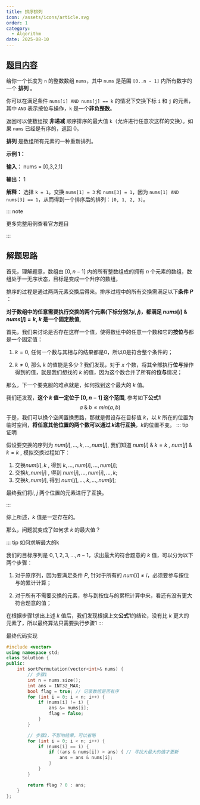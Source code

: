 ```yaml
---
title: 排序排列
icon: /assets/icons/article.svg
order: 1
category:
  - Algorithm
date: 2025-08-10
---
```



## [题目内容](https://leetcode.cn/problems/maximum-k-to-sort-a-permutation/description/)
给你一个长度为 `n` 的整数数组 `nums`，其中 `nums` 是范围 `[0..n - 1]` 内所有数字的一个 **排列** 。

你可以在满足条件 `nums[i] AND nums[j] == k` 的情况下交换下标 `i` 和 `j` 的元素，其中 `AND` 表示按位与操作，`k` 是一个**非负整数**。

返回可以使数组按 **非递减** 顺序排序的最大值 `k`（允许进行任意次这样的交换）。如果 `nums` 已经是有序的，返回 0。

**排列** 是数组所有元素的一种重新排列。

**示例 1：**

**输入：** nums = [0,3,2,1]

**输出：** 1

**解释：** 选择 `k = 1`。交换 `nums[1] = 3` 和 `nums[3] = 1`，因为 `nums[1] AND nums[3] == 1`，从而得到一个排序后的排列：`[0, 1, 2, 3]`。

::: note

更多完整用例查看官方题目

:::

## 解题思路

首先，理解题意，数组由 $[0, n-1]$ 内的所有整数组成的拥有 $n$ 个元素的数组，数组处于一无序状态，目标是变成一个升序的数组，

排序的过程是通过两两元素交换后得来。排序过程中的所有交换需满足以下**条件 $P$** ：

**对于数组中的任意需要执行交换的两个元素(下标分别为$i$, $j$)，都满足 $nums[i] \mathbin{\&} nums[j] = k$,  $k$ 是一个固定数值,** 

首先，我们来讨论是否存在这样一个值，使得数组中的任意一个数和它的**按位与**都是一个固定值：

1. $k = 0$, 任何一个数与其相与的结果都是0，所以0是符合整个条件的；

2. $k \neq  0$, 那么 $k$ 的值能是多少？我们发现，对于 $x$ 个数，将其全部执行**位与**操作得到的值，就是我们想找的 $k$ 的值，因为这个数合并了所有的**位与**情况；


那么，下一个要克服的难点就是，如何找到这个最大的 $k$ 值。

我们还发现，**这个 $k$ 值一定位于 $[0 , n - 1]$ 这个范围**,  参考如下**公式1**
$$
a \mathbin{\&} b \leq min(a, b)
$$
于是，我们可以换个空间置换思路，那就是假设存在目标值 $k$，以 $k$ 所在的位置为临时空间，**将任意其他位置的两个数可以通过 $k$进行互换**，$k$的位置不变。
::: tip 证明

假设要交换的序列为 $num[i], ... ,  k, ... , num[j]$,  我们知道 $num [i] \mathbin{\&} k  = k$ ,  $num [j] \mathbin{\&} k  = k$ , 模拟交换过程如下：

1. 交换$num[i], k$ , 得到  $k, ... ,  num[i], ... , num[j]$;
2. 交换$k, num[j]$ , 得到  $num[j], ... ,  num[i], ... , k$;
3. 交换$k, num[i]$, 得到  $num[j], ... ,  k, ... , num[i]$;

最终我们将$i$, $j$ 两个位置的元素进行了互换。

:::

综上所述，$k$ 值是一定存在的。

那么，问题就变成了如何求 $k$ 的最大值？

::: tip 如何求解最大的k

我们的目标序列是 $0,1,2,3,...,n-1$，求出最大的符合题意的 $k$ 值，可以分为以下两个步骤：
1. 对于原序列，因为要满足条件 $P$, 针对于所有的 $num[i] \neq i$，必须要参与按位与的累计计算；

2. 对于所有不需要交换的元素，参与到按位与的累积计算中来，看还有没有更大符合题意的值；

在根据步骤1求出上述 $k$ 值后，我们发现根据上文**公式1**的结论，没有比 $k$ 更大的元素了，所以最终算法只需要执行步骤1
:::

最终代码实现

```c++
#include <vector>
using namespace std;
class Solution {
public:
    int sortPermutation(vector<int>& nums) {
        // 步骤1
        int n = nums.size();
        int ans = INT32_MAX;
        bool flag = true; // 记录数组是否有序
        for (int i = 0; i < n; i++) {
            if (nums[i] != i) {
                ans &= nums[i];
                flag = false;
            }
        }

        // 步骤2，不影响结果，可以省略
        for (int i = 0; i < n; i++) {
            if (nums[i] == i) {
                if ((ans & nums[i]) > ans) { // 寻找大最大的值才更新
                    ans = ans & nums[i];
                }
            }
        }

        return flag ? 0 : ans;
    }
};
```

